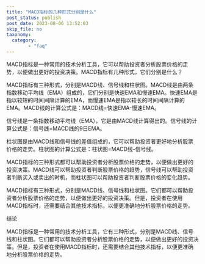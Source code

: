```yaml
---
title: "MACD指标的几种形式分别是什么"
post_status: publish
post_date: 2023-08-06 13:52:03
skip_file: no
taxonomy:
  category:
        - "faq"
---
```


MACD指标是一种常用的技术分析工具，它可以帮助投资者分析股票价格的走势，以便做出更好的投资决策。MACD指标有几种形式，它们分别是什么？

MACD指标有三种形式，分别是MACD线、信号线和柱状图。MACD线是由两条指数移动平均线（EMA）组成的，它们分别是快速EMA和慢速EMA。快速EMA是指以较短的时间间隔计算的EMA，而慢速EMA是指以较长的时间间隔计算的EMA。MACD线的计算公式是：MACD线=快速EMA-慢速EMA。

信号线是一条指数移动平均线（EMA），它是由MACD线计算得出的。信号线的计算公式是：信号线=MACD线的9日EMA。

柱状图是由MACD线和信号线的差值组成的，它可以帮助投资者更好地分析股票价格的走势。柱状图的计算公式是：柱状图=MACD线-信号线。

MACD指标的三种形式都可以帮助投资者分析股票价格的走势，以便做出更好的投资决策。MACD线可以帮助投资者判断股票价格的趋势，信号线可以帮助投资者判断买入或卖出的时机，而柱状图可以帮助投资者判断股票价格的变化趋势。

MACD指标有三种形式，分别是MACD线、信号线和柱状图。它们都可以帮助投资者分析股票价格的走势，以便做出更好的投资决策。但是，投资者在使用MACD指标时，还需要结合其他技术指标，以便更准确地分析股票价格的走势。

结论

MACD指标是一种常用的技术分析工具，它有三种形式，分别是MACD线、信号线和柱状图。它们都可以帮助投资者分析股票价格的走势，以便做出更好的投资决策。但是，投资者在使用MACD指标时，还需要结合其他技术指标，以便更准确地分析股票价格的走势。
